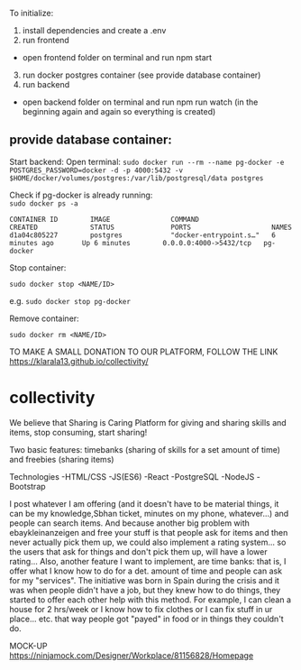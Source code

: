 To initialize:

1. install dependencies and create a .env
2. run frontend

- open frontend folder on terminal and run npm start

3. run docker postgres container (see provide database container)
4. run backend

- open backend folder on terminal and run npm run watch (in the beginning again and again so everything is created)

## provide database container:

Start backend: Open terminal:
`sudo docker run --rm --name pg-docker -e POSTGRES_PASSWORD=docker -d -p 4000:5432 -v $HOME/docker/volumes/postgres:/var/lib/postgresql/data postgres`

Check if pg-docker is already running:  
`sudo docker ps -a`

```
CONTAINER ID        IMAGE               COMMAND                  CREATED             STATUS              PORTS                    NAMES
d1a04c805227        postgres            "docker-entrypoint.s…"   6 minutes ago       Up 6 minutes        0.0.0.0:4000->5432/tcp   pg-docker

```

Stop container:

`sudo docker stop <NAME/ID>`

e.g. `sudo docker stop pg-docker`

Remove container:

`sudo docker rm <NAME/ID>`

TO MAKE A SMALL DONATION TO OUR PLATFORM, FOLLOW THE LINK https://klarala13.github.io/collectivity/

# collectivity

We believe that Sharing is Caring
Platform for giving and sharing skills and items, stop consuming, start sharing!

Two basic features: timebanks (sharing of skills for a set amount of time) and freebies (sharing items)

Technologies
-HTML/CSS
-JS(ES6)
-React
-PostgreSQL
-NodeJS
-Bootstrap

I post whatever I am offering (and it doesn't have to be material things, it can be my knowledge,Sbhan ticket, minutes on my phone, whatever...) and people can search items.
And because another big problem with ebaykleinanzeigen and free your stuff is that people ask for items and then never actually pick them up, we could also implement a rating system... so the users that ask for things and don't pick them up, will have a lower rating...
Also, another feature I want to implement, are time banks: that is, I offer what I know how to do for a det. amount of time and people can ask for my "services". The initiative was born in Spain during the crisis and it was when people didn't have a job, but they knew how to do things, they started to offer each other help with this method. For example, I can clean a house for 2 hrs/week or I know how to fix clothes or I can fix stuff in ur place... etc. that way people got "payed" in food or in things they couldn't do.

MOCK-UP
https://ninjamock.com/Designer/Workplace/81156828/Homepage

